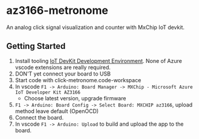 # az3166-metronome

An analog click signal visualization and counter with MxChip IoT devkit.

## Getting Started

1. Install tooling [IoT DevKit Development Environment](https://docs.microsoft.com/en-us/azure/iot-hub/iot-hub-arduino-iot-devkit-az3166-get-started#prepare-the-development-environment). None of Azure vscode extensions are really required.
1. DON'T yet connect your board to USB
1. Start code with click-metronome.code-workspace
1. In vscode `F1 -> Arduino: Board Manager -> MXChip - Microsoft Azure IoT Developer Kit AZ3166`
    - Choose latest version, upgrade firmware
1. `F1 -> Arduino: Board Config -> Select Board: MXCHIP az3166`, upload method leave default (OpenOCD)
1. Connect the board.
1. In vscode `F1 -> Arduino: Upload` to build and upload the app to the board.
